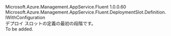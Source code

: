 <Type Name="IBlank" FullName="Microsoft.Azure.Management.AppService.Fluent.DeploymentSlot.Definition.IBlank">
  <TypeSignature Language="C#" Value="public interface IBlank : Microsoft.Azure.Management.AppService.Fluent.DeploymentSlot.Definition.IWithConfiguration" />
  <TypeSignature Language="ILAsm" Value=".class public interface auto ansi abstract IBlank implements class Microsoft.Azure.Management.AppService.Fluent.DeploymentSlot.Definition.IWithConfiguration" />
  <TypeSignature Language="DocId" Value="T:Microsoft.Azure.Management.AppService.Fluent.DeploymentSlot.Definition.IBlank" />
  <TypeSignature Language="VB.NET" Value="Public Interface IBlank&#xA;Implements IWithConfiguration" />
  <TypeSignature Language="F#" Value="type IBlank = interface&#xA;    interface IWithConfiguration" />
  <AssemblyInfo>
    <AssemblyName>Microsoft.Azure.Management.AppService.Fluent</AssemblyName>
    <AssemblyVersion>1.0.0.60</AssemblyVersion>
  </AssemblyInfo>
  <Interfaces>
    <Interface>
      <InterfaceName>Microsoft.Azure.Management.AppService.Fluent.DeploymentSlot.Definition.IWithConfiguration</InterfaceName>
    </Interface>
  </Interfaces>
  <Docs>
    <summary>
            デプロイ スロットの定義の最初の段階です。
            </summary>
    <remarks>To be added.</remarks>
  </Docs>
  <Members />
</Type>